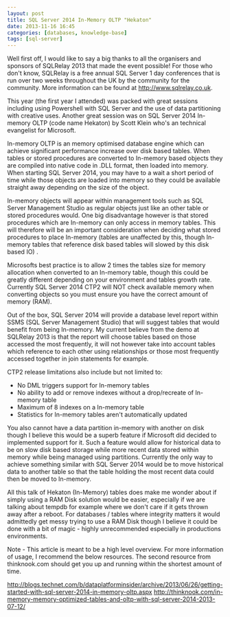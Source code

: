 ```yaml
---
layout: post
title: SQL Server 2014 In-Memory OLTP "Hekaton"
date: 2013-11-16 16:45
categories: [databases, knowledge-base]
tags: [sql-server]
---
```

Well first off, I would like to say a big thanks to all the organisers and sponsors of SQLRelay 2013 that made the event possible! For those who don't know, SQLRelay is a free annual SQL Server 1 day conferences that is run over two weeks throughout the UK by the community for the community. More information can be found at <a title="sqlrelay" href="http://www.sqlrelay.co.uk" target="_blank">http://www.sqlrelay.co.uk</a>.

This year (the first year I attended) was packed with great sessions including using Powershell with SQL Server and the use of data partitioning with creative uses. Another great session was on SQL Server 2014 In-memory OLTP (code name Hekaton) by Scott Klein who's an technical evangelist for Microsoft.

In-memory OLTP is an memory optimised database engine which can achieve significant performance increase over disk based tables. When tables or stored procedures are converted to In-memory based objects they are compiled into native code in .DLL format, then loaded into memory. When starting SQL Server 2014, you may have to a wait a short period of time while those objects are loaded into memory so they could be available straight away depending on the size of the object.

In-memory objects will appear within management tools such as SQL Server Management Studio as regular objects just like an other table or stored procedures would. One big disadvantage however is that stored procedures which are In-memory can only access in memory tables. This will therefore will be an important consideration when deciding what stored procedures to place In-memory (tables are unaffected by this, though In-memory tables that reference disk based tables will slowed by this disk based IO) .

Microsofts best practice is to allow 2 times the tables size for memory allocation when converted to an In-memory table, though this could be greatly different depending on your environment and tables growth rate. Currently SQL Server 2014 CTP2 will NOT check available memory when converting objects so you must ensure you have the correct amount of memory (RAM).

Out of the box, SQL Server 2014 will provide a database level report within SSMS (SQL Server Management Studio) that will suggest tables that would benefit from being In-memory. My current believe from the demo at SQLRelay 2013 is that the report will choose tables based on those accessed the most frequently, it will not however take into account tables which reference to each other using relationships or those most frequently accessed together in join statements for example.


CTP2 release limitations also include but not limited to:
<ul>
	<li><span style="line-height: 15.989583969116211px;">No DML triggers support for In-memory tables</span></li>
	<li>No ability to add or remove indexes without a drop/recreate of In-memory table</li>
	<li>Maximum of 8 indexes on a In-memory table</li>
	<li>Statistics for In-memory tables aren't automatically updated</li>
</ul>
You also cannot have a data partition in-memory with another on disk though I believe this would be a superb feature if Microsoft did decided to implemented support for it. Such a feature would allow for historical data to be on slow disk based storage while more recent data stored within memory while being managed using partitions. Currently the only way to achieve something similar with SQL Server 2014 would be to move historical data to another table so that the table holding the most recent data could then be moved to In-memory.

All this talk of Hekaton (In-Memory) tables does make me wonder about if simply using a RAM Disk solution would be easier, especially if we are talking about tempdb for example where we don't care if it gets thrown away after a reboot. For databases / tables where integrity matters it would admittedly get messy trying to use a RAM Disk though I believe it could be done with a bit of magic - highly unrecommended especially in productions environments.

Note - This article is meant to be a high level overview. For more information of usage, I recommend the below resources. The second resource from thinknook.com should get you up and running within the shortest amount of time.

<a href="http://blogs.technet.com/b/dataplatforminsider/archive/2013/06/26/getting-started-with-sql-server-2014-in-memory-oltp.aspx" target="_blank">http://blogs.technet.com/b/dataplatforminsider/archive/2013/06/26/getting-started-with-sql-server-2014-in-memory-oltp.aspx</a>
<a href="http://thinknook.com/in-memory-memory-optimized-tables-and-oltp-with-sql-server-2014-2013-07-12/" target="_blank">http://thinknook.com/in-memory-memory-optimized-tables-and-oltp-with-sql-server-2014-2013-07-12/</a>
